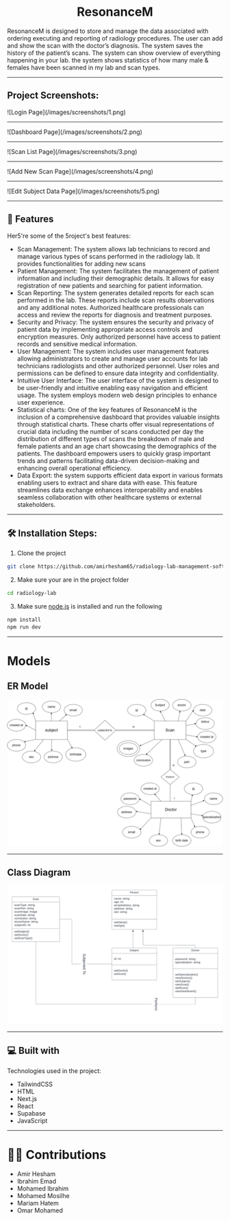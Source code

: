 <h1 align="center" id="title">ResonanceM</h1>

<p id="description">ResonanceM is designed to store and manage the data associated with ordering executing and reporting of radiology procedures. The user can add and show the scan with the doctor’s diagnosis. The system saves the history of the patient’s&nbsp;scans. The system can show overview of everything happening in your lab. the system shows statistics of how many male &amp; females have been scanned in my lab&nbsp;and&nbsp;scan&nbsp;types.</p>
<hr>
<h2>Project Screenshots:</h2>
![Login Page](/images/screenshots/1.png) 
<hr>
![Dashboard Page](/images/screenshots/2.png) 
<hr>
![Scan List Page](/images/screenshots/3.png) 
<hr>
![Add New Scan Page](/images/screenshots/4.png) 
<hr>
![Edit Subject Data Page](/images/screenshots/5.png) 
<hr>
<h2>🧐 Features</h2>
Her5're some of the 5roject's best features:

*   Scan Management: The system allows lab technicians to record and manage various types of scans performed in the radiology lab. It provides functionalities for adding new scans 
*   Patient Management: The system facilitates the management of patient information and including their demographic details. It allows for easy registration of new patients and searching for patient information.
*   Scan Reporting: The system generates detailed reports for each scan performed in the lab. These reports include scan results observations and any additional notes. Authorized healthcare professionals can access and review the reports for diagnosis and treatment purposes.
*   Security and Privacy: The system ensures the security and privacy of patient data by implementing appropriate access controls and encryption measures. Only authorized personnel have access to patient records and sensitive medical information.
*   User Management: The system includes user management features allowing administrators to create and manage user accounts for lab technicians radiologists and other authorized personnel. User roles and permissions can be defined to ensure data integrity and confidentiality.
*   Intuitive User Interface: The user interface of the system is designed to be user-friendly and intuitive enabling easy navigation and efficient usage. The system employs modern web design principles to enhance user experience.
*   Statistical charts: One of the key features of ResonanceM is the inclusion of a comprehensive dashboard that provides valuable insights through statistical charts. These charts offer visual representations of crucial data including the number of scans conducted per day the distribution of different types of scans the breakdown of male and female patients and an age chart showcasing the demographics of the patients. The dashboard empowers users to quickly grasp important trends and patterns facilitating data-driven decision-making and enhancing overall operational efficiency.
*   Data Export: the system supports efficient data export in various formats enabling users to extract and share data with ease. This feature streamlines data exchange enhances interoperability and enables seamless collaboration with other healthcare systems or external stakeholders.
<hr>
<h2>🛠️ Installation Steps:</h2> 

1. Clone the project 

```bash
git clone https://github.com/amirhesham65/radiology-lab-management-software.git
```
2. Make sure your are in the project folder 

```bash 
cd radiology-lab
``` 
3. Make sure [node.js](https://nodejs.org/en) is installed and run the following 

```bash
npm install 
npm run dev
```
 <hr> 
<h1>Models</h1>
<h2>ER Model</h2>

 ![ER Model](/images/ERM.png) 
<hr>
<h2>Class Diagram</h2>

 ![Class Diagram](/images/ClassDiagram.png)
 <hr>
<h2>💻 Built with</h2>

Technologies used in the project:

*   TailwindCSS
*   HTML
*   Next.js
*   React
*   Supabase
*   JavaScript

<hr>
<h1>👨‍💻 Contributions</h1>

* Amir Hesham
* Ibrahim Emad
* Mohamed Ibrahim
* Mohamed Mosilhe
* Mariam Hatem
* Omar Mohamed